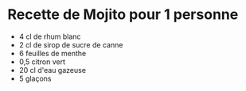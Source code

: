 # Recette de Mojito pour 1 personne

- 4 cl de rhum blanc
- 2 cl de sirop de sucre de canne
- 6 feuilles de menthe
- 0,5 citron vert
- 20 cl d'eau gazeuse
- 5 glaçons